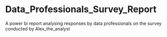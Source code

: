 # Data_Professionals_Survey_Report
A power bi report analysing responses by data professionals on the survey conducted by Alex_the_analyst
